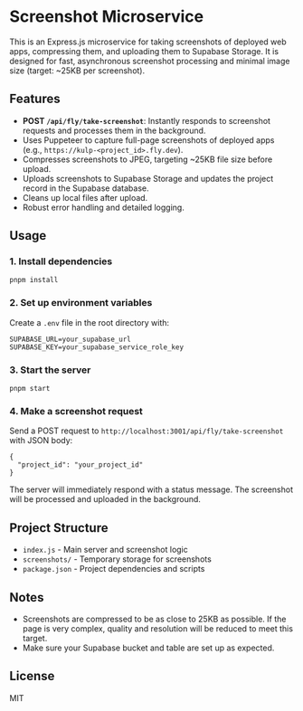 # Screenshot Microservice

This is an Express.js microservice for taking screenshots of deployed web apps, compressing them, and uploading them to Supabase Storage. It is designed for fast, asynchronous screenshot processing and minimal image size (target: ~25KB per screenshot).

## Features
- **POST `/api/fly/take-screenshot`**: Instantly responds to screenshot requests and processes them in the background.
- Uses Puppeteer to capture full-page screenshots of deployed apps (e.g., `https://kulp-<project_id>.fly.dev`).
- Compresses screenshots to JPEG, targeting ~25KB file size before upload.
- Uploads screenshots to Supabase Storage and updates the project record in the Supabase database.
- Cleans up local files after upload.
- Robust error handling and detailed logging.

## Usage

### 1. Install dependencies
```
pnpm install
```

### 2. Set up environment variables
Create a `.env` file in the root directory with:
```
SUPABASE_URL=your_supabase_url
SUPABASE_KEY=your_supabase_service_role_key
```

### 3. Start the server
```
pnpm start
```

### 4. Make a screenshot request
Send a POST request to `http://localhost:3001/api/fly/take-screenshot` with JSON body:
```
{
  "project_id": "your_project_id"
}
```

The server will immediately respond with a status message. The screenshot will be processed and uploaded in the background.

## Project Structure
- `index.js` - Main server and screenshot logic
- `screenshots/` - Temporary storage for screenshots
- `package.json` - Project dependencies and scripts

## Notes
- Screenshots are compressed to be as close to 25KB as possible. If the page is very complex, quality and resolution will be reduced to meet this target.
- Make sure your Supabase bucket and table are set up as expected.

## License
MIT
